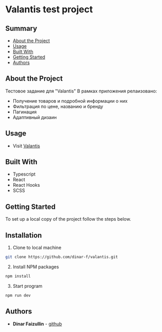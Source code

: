 # Valantis test project

## Summary

- [About the Project](#about-the-project)
- [Usage](#usage)
- [Built With](#built-with)
- [Getting Started](#getting-started)
- [Authors](#authors)

## About the Project

Тестовое задание для "Valantis"
В рамках приложения релаизовано:
- Получение товаров и подробной информации о них
- Фильтрация по цене, названию и бренду
- Пагинация
- Адаптивный дизаин

## Usage

- Visit [Valantis](https://valantis.netlify.app/)

## Built With

- Typescript
- React
- React Hooks
- SCSS

## Getting Started

To set up a local copy of the project follow the steps below.

## Installation

1. Clone to local machine

```sh
git clone https://github.com/dinar-f/valantis.git
```

2. Install NPM packages

```sh
npm install
```

3. Start program

```sh
npm run dev
```

## Authors

- **Dinar Faizullin** - [github](https://github.com/dinar-f)